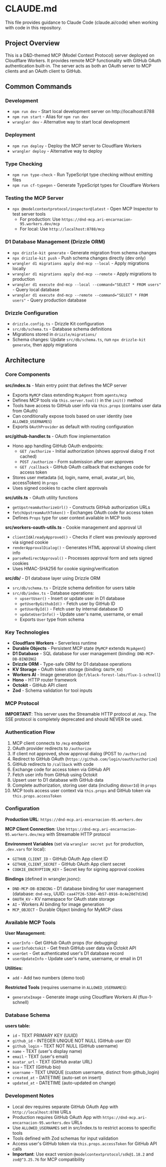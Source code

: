 # CLAUDE.md

This file provides guidance to Claude Code (claude.ai/code) when working with code in this repository.

## Project Overview

This is a D&D-themed MCP (Model Context Protocol) server deployed on Cloudflare Workers. It provides remote MCP functionality with GitHub OAuth authentication built-in. The server acts as both an OAuth server to MCP clients and an OAuth client to GitHub.

## Common Commands

### Development
- `npm run dev` - Start local development server on http://localhost:8788
- `npm run start` - Alias for `npm run dev`
- `wrangler dev` - Alternative way to start local development

### Deployment
- `npm run deploy` - Deploy the MCP server to Cloudflare Workers
- `wrangler deploy` - Alternative way to deploy

### Type Checking
- `npm run type-check` - Run TypeScript type checking without emitting files
- `npm run cf-typegen` - Generate TypeScript types for Cloudflare Workers

### Testing the MCP Server
- `npx @modelcontextprotocol/inspector@latest` - Open MCP Inspector to test server tools
  - For production: Use `https://dnd-mcp.ari-encarnacion-95.workers.dev/mcp`
  - For local: Use `http://localhost:8788/mcp`

### D1 Database Management (Drizzle ORM)
- `npx drizzle-kit generate` - Generate migration from schema changes
- `npx drizzle-kit push` - Push schema changes directly (dev only)
- `wrangler d1 migrations apply dnd-mcp --local` - Apply migrations locally
- `wrangler d1 migrations apply dnd-mcp --remote` - Apply migrations to production
- `wrangler d1 execute dnd-mcp --local --command="SELECT * FROM users"` - Query local database
- `wrangler d1 execute dnd-mcp --remote --command="SELECT * FROM users"` - Query production database

### Drizzle Configuration
- `drizzle.config.ts` - Drizzle Kit configuration
- `src/db/schema.ts` - Database schema definitions
- Migrations stored in `drizzle/migrations/`
- Schema changes: Update `src/db/schema.ts`, run `npx drizzle-kit generate`, then apply migrations

## Architecture

### Core Components

**src/index.ts** - Main entry point that defines the MCP server
- Exports `MyMCP` class extending `McpAgent` from `agents/mcp`
- Defines MCP tools via `this.server.tool()` in the `init()` method
- Tools have access to GitHub user info via `this.props` (contains user data from OAuth)
- Can conditionally expose tools based on user identity (see `ALLOWED_USERNAMES`)
- Exports `OAuthProvider` as default with routing configuration

**src/github-handler.ts** - OAuth flow implementation
- Hono app handling GitHub OAuth endpoints:
  - `GET /authorize` - Initial authorization (shows approval dialog if not cached)
  - `POST /authorize` - Form submission after user approves
  - `GET /callback` - GitHub OAuth callback that exchanges code for access token
- Stores user metadata (id, login, name, email, avatar_url, bio, accessToken) in `props`
- Uses signed cookies to cache client approvals

**src/utils.ts** - OAuth utility functions
- `getUpstreamAuthorizeUrl()` - Constructs GitHub authorization URLs
- `fetchUpstreamAuthToken()` - Exchanges OAuth code for access token
- Defines `Props` type for user context available in MCP tools

**src/workers-oauth-utils.ts** - Cookie management and approval UI
- `clientIdAlreadyApproved()` - Checks if client was previously approved via signed cookie
- `renderApprovalDialog()` - Generates HTML approval UI showing client info
- `parseRedirectApproval()` - Processes approval form and sets signed cookies
- Uses HMAC-SHA256 for cookie signing/verification

**src/db/** - D1 database layer using Drizzle ORM
- `src/db/schema.ts` - Drizzle schema definition for users table
- `src/db/index.ts` - Database operations:
  - `upsertUser()` - Insert or update user in D1 database
  - `getUserByGithubId()` - Fetch user by GitHub ID
  - `getUserById()` - Fetch user by internal database ID
  - `updateUserInfo()` - Update user's name, username, or email
  - Exports `User` type from schema

### Key Technologies

- **Cloudflare Workers** - Serverless runtime
- **Durable Objects** - Persistent MCP state (`MyMCP` extends `McpAgent`)
- **D1 Database** - SQL database for user management (binding: `DND-MCP-DB-BINDING`)
- **Drizzle ORM** - Type-safe ORM for D1 database operations
- **KV Storage** - OAuth token storage (binding: `OAUTH_KV`)
- **Workers AI** - Image generation (`@cf/black-forest-labs/flux-1-schnell`)
- **Hono** - HTTP router framework
- **Octokit** - GitHub API client
- **Zod** - Schema validation for tool inputs

### MCP Protocol

**IMPORTANT**: This server uses the Streamable HTTP protocol at `/mcp`. The SSE protocol is completely deprecated and should NEVER be used.

### Authentication Flow

1. MCP client connects to `/mcp` endpoint
2. OAuth provider redirects to `/authorize`
3. If client not approved, show approval dialog (POST to `/authorize`)
4. Redirect to GitHub OAuth (`https://github.com/login/oauth/authorize`)
5. GitHub redirects to `/callback` with code
6. Exchange code for access token via GitHub API
7. Fetch user info from GitHub using Octokit
8. Upsert user to D1 database with GitHub data
9. Complete authorization, storing user data (including `dbUserId`) in `props`
10. MCP tools access user context via `this.props` and GitHub token via `this.props.accessToken`

### Configuration

**Production URL**: `https://dnd-mcp.ari-encarnacion-95.workers.dev`

**MCP Client Connection**: Use `https://dnd-mcp.ari-encarnacion-95.workers.dev/mcp` with Streamable HTTP protocol

**Environment Variables** (set via `wrangler secret put` for production, `.dev.vars` for local):
- `GITHUB_CLIENT_ID` - GitHub OAuth App client ID
- `GITHUB_CLIENT_SECRET` - GitHub OAuth App client secret
- `COOKIE_ENCRYPTION_KEY` - Secret key for signing approval cookies

**Bindings** (defined in wrangler.jsonc):
- `DND-MCP-DB-BINDING` - D1 database binding for user management (database: `dnd-mcp`, UUID: `caa47f26-538d-4b57-8916-8c4e20d7d19d`)
- `OAUTH_KV` - KV namespace for OAuth state storage
- `AI` - Workers AI binding for image generation
- `MCP_OBJECT` - Durable Object binding for MyMCP class

### Available MCP Tools

**User Management:**
- `userInfo` - Get GitHub OAuth props (for debugging)
- `userInfoOctokit` - Get fresh GitHub user data via Octokit API
- `userGet` - Get authenticated user's D1 database record
- `userUpdateInfo` - Update user's name, username, or email in D1

**Utilities:**
- `add` - Add two numbers (demo tool)

**Restricted Tools** (requires username in `ALLOWED_USERNAMES`):
- `generateImage` - Generate image using Cloudflare Workers AI (flux-1-schnell)

### Database Schema

**users table:**
- `id` - TEXT PRIMARY KEY (UUID)
- `github_id` - INTEGER UNIQUE NOT NULL (GitHub user ID)
- `github_login` - TEXT NOT NULL (GitHub username)
- `name` - TEXT (user's display name)
- `email` - TEXT (user's email)
- `avatar_url` - TEXT (GitHub avatar URL)
- `bio` - TEXT (GitHub bio)
- `username` - TEXT UNIQUE (custom username, distinct from github_login)
- `created_at` - DATETIME (auto-set on insert)
- `updated_at` - DATETIME (auto-updated on change)

### Development Notes

- Local dev requires separate GitHub OAuth App with `http://localhost:8788` URLs
- Production requires GitHub OAuth App with `https://dnd-mcp.ari-encarnacion-95.workers.dev` URLs
- Use `ALLOWED_USERNAMES` set in src/index.ts to restrict access to specific tools
- Tools defined with Zod schemas for input validation
- Access user's GitHub token via `this.props.accessToken` for GitHub API calls
- **Important**: Use exact version `@modelcontextprotocol/sdk@1.18.2` and `zod@^3.25.76` for MCP compatibility

